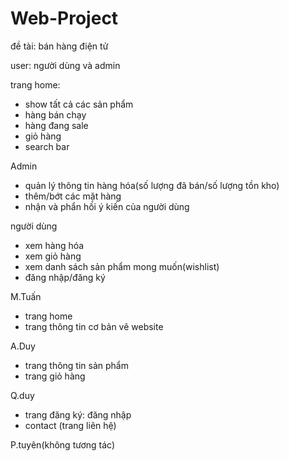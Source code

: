 # Web-Project
đề tài: bán hàng điện tử

user: người dùng và admin

trang home:
+ show tất cả các sản phẩm
+ hàng bán chạy
+ hàng đang sale
+ giỏ hàng
+ search bar

Admin
+ quản lý thông tin hàng hóa(số lượng đã bán/số lượng tồn kho)
+ thêm/bớt các mặt hàng
+ nhận và phẩn hồi ý kiến của người dùng

người dùng
+ xem hàng hóa
+ xem giỏ hàng
+ xem danh sách sản phẩm mong muốn(wishlist)
+ đăng nhập/đăng ký

M.Tuấn 
+ trang home
+ trang thông tin cơ bản vê website

A.Duy
+ trang thông tin sản phẩm
+ trang giỏ hàng

Q.duy
+ trang đăng ký:
	  đăng nhập
+ contact (trang liên hệ)

P.tuyên(không tương tác)
